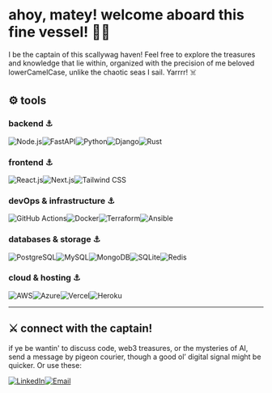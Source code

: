 # ahoy, matey! welcome aboard this fine vessel! 🏴‍☠️ 

I be the captain of this scallywag haven! Feel free to explore the treasures and knowledge that lie within, organized with the precision of me beloved lowerCamelCase, unlike the chaotic seas I sail. Yarrrr! ☠️

## ⚙️ tools  

### **backend** ⚓  
![Node.js](https://img.shields.io/badge/Node.js-339933?style=for-the-badge&logo=nodedotjs&logoColor=white)![FastAPI](https://img.shields.io/badge/FastAPI-009688?style=for-the-badge&logo=fastapi&logoColor=white)![Python](https://img.shields.io/badge/Python-3776AB?style=for-the-badge&logo=python&logoColor=white)![Django](https://img.shields.io/badge/Django-092E20?style=for-the-badge&logo=django&logoColor=white)![Rust](https://img.shields.io/badge/Rust-000000?style=for-the-badge&logo=rust&logoColor=white)

### **frontend** ⚓  
![React.js](https://img.shields.io/badge/React.js-61DAFB?style=for-the-badge&logo=react&logoColor=white)![Next.js](https://img.shields.io/badge/Next.js-000000?style=for-the-badge&logo=nextdotjs&logoColor=white)![Tailwind CSS](https://img.shields.io/badge/Tailwind_CSS-38B2AC?style=for-the-badge&logo=tailwind-css&logoColor=white)  

### **devOps & infrastructure** ⚓  
![GitHub Actions](https://img.shields.io/badge/GitHub_Actions-2088FF?style=for-the-badge&logo=github-actions&logoColor=white)![Docker](https://img.shields.io/badge/Docker-2496ED?style=for-the-badge&logo=docker&logoColor=white)![Terraform](https://img.shields.io/badge/Terraform-623CE4?style=for-the-badge&logo=terraform&logoColor=white)![Ansible](https://img.shields.io/badge/Ansible-EE0000?style=for-the-badge&logo=ansible&logoColor=white)  

### **databases & storage** ⚓  
![PostgreSQL](https://img.shields.io/badge/PostgreSQL-336791?style=for-the-badge&logo=postgresql&logoColor=white)![MySQL](https://img.shields.io/badge/MySQL-4479A1?style=for-the-badge&logo=mysql&logoColor=white)![MongoDB](https://img.shields.io/badge/MongoDB-47A248?style=for-the-badge&logo=mongodb&logoColor=white)![SQLite](https://img.shields.io/badge/SQLite-003B57?style=for-the-badge&logo=sqlite&logoColor=white)![Redis](https://img.shields.io/badge/Redis-DC382D?style=for-the-badge&logo=redis&logoColor=white)  

### **cloud & hosting** ⚓  
![AWS](https://img.shields.io/badge/AWS-232F3E?style=for-the-badge&logo=amazon-aws&logoColor=white)![Azure](https://img.shields.io/badge/Azure-0078D4?style=for-the-badge&logo=microsoft-azure&logoColor=white)![Vercel](https://img.shields.io/badge/Vercel-000000?style=for-the-badge&logo=vercel&logoColor=white)![Heroku](https://img.shields.io/badge/Heroku-430098?style=for-the-badge&logo=heroku&logoColor=white)  

---

## ⚔️ connect with the captain!
if ye be wantin' to discuss code, web3 treasures, or the mysteries of AI, send a message by pigeon courier, though a good ol’ digital signal might be quicker. Or use these:  

[![LinkedIn](https://img.shields.io/badge/LinkedIn-0077B5?style=for-the-badge&logo=linkedin&logoColor=white)](https://in.linkedin.com/in/leotonezi)[![Email](https://img.shields.io/badge/Gmail-D14836?style=for-the-badge&logo=gmail&logoColor=white)](mailto:leoademir0@gmail.com)  

